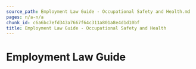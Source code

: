 ```yaml
---
source_path: Employment Law Guide - Occupational Safety and Health.md
pages: n/a-n/a
chunk_id: c6a6bc7efd343a7667f64c311a801a8e4d1d10bf
title: Employment Law Guide - Occupational Safety and Health
---
```

# Employment Law Guide

